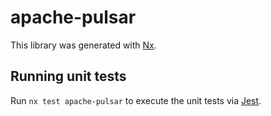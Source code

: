 # apache-pulsar

This library was generated with [Nx](https://nx.dev).

## Running unit tests

Run `nx test apache-pulsar` to execute the unit tests via [Jest](https://jestjs.io).
